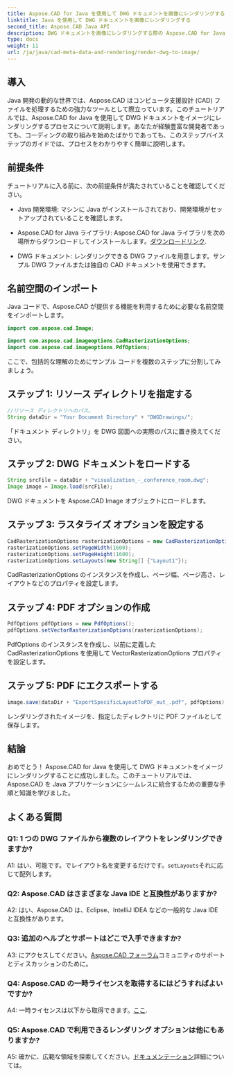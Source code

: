 ```yaml
---
title: Aspose.CAD for Java を使用して DWG ドキュメントを画像にレンダリングする
linktitle: Java を使用して DWG ドキュメントを画像にレンダリングする
second_title: Aspose.CAD Java API
description: DWG ドキュメントを画像にレンダリングする際の Aspose.CAD for Java のシームレスな統合を確認してください。効率的な結果を得るには、ステップバイステップのガイドに従ってください。
type: docs
weight: 11
url: /ja/java/cad-meta-data-and-rendering/render-dwg-to-image/
---
```

## 導入

Java 開発の動的な世界では、Aspose.CAD はコンピュータ支援設計 (CAD) ファイルを処理するための強力なツールとして際立っています。このチュートリアルでは、Aspose.CAD for Java を使用して DWG ドキュメントをイメージにレンダリングするプロセスについて説明します。あなたが経験豊富な開発者であっても、コーディングの取り組みを始めたばかりであっても、このステップバイステップのガイドでは、プロセスをわかりやすく簡単に説明します。

## 前提条件

チュートリアルに入る前に、次の前提条件が満たされていることを確認してください。

- Java 開発環境: マシンに Java がインストールされており、開発環境がセットアップされていることを確認します。

-  Aspose.CAD for Java ライブラリ: Aspose.CAD for Java ライブラリを次の場所からダウンロードしてインストールします。[ダウンロードリンク](https://releases.aspose.com/cad/java/).

- DWG ドキュメント: レンダリングできる DWG ファイルを用意します。サンプル DWG ファイルまたは独自の CAD ドキュメントを使用できます。

## 名前空間のインポート

Java コードで、Aspose.CAD が提供する機能を利用するために必要な名前空間をインポートします。

```java
import com.aspose.cad.Image;

import com.aspose.cad.imageoptions.CadRasterizationOptions;
import com.aspose.cad.imageoptions.PdfOptions;
```

ここで、包括的な理解のためにサンプル コードを複数のステップに分割してみましょう。

## ステップ 1: リソース ディレクトリを指定する

```java
//リソース ディレクトリへのパス。
String dataDir = "Your Document Directory" + "DWGDrawings/";
```

「ドキュメント ディレクトリ」を DWG 図面への実際のパスに置き換えてください。

## ステップ 2: DWG ドキュメントをロードする

```java
String srcFile = dataDir + "visualization_-_conference_room.dwg";
Image image = Image.load(srcFile);
```

DWG ドキュメントを Aspose.CAD Image オブジェクトにロードします。

## ステップ 3: ラスタライズ オプションを設定する

```java
CadRasterizationOptions rasterizationOptions = new CadRasterizationOptions();
rasterizationOptions.setPageWidth(1600);
rasterizationOptions.setPageHeight(1600);
rasterizationOptions.setLayouts(new String[] {"Layout1"});
```

CadRasterizationOptions のインスタンスを作成し、ページ幅、ページ高さ、レイアウトなどのプロパティを設定します。

## ステップ 4: PDF オプションの作成

```java
PdfOptions pdfOptions = new PdfOptions();
pdfOptions.setVectorRasterizationOptions(rasterizationOptions);
```

PdfOptions のインスタンスを作成し、以前に定義した CadRasterizationOptions を使用して VectorRasterizationOptions プロパティを設定します。

## ステップ 5: PDF にエクスポートする

```java
image.save(dataDir + "ExportSpecificLayoutToPDF_out_.pdf", pdfOptions);
```

レンダリングされたイメージを、指定したディレクトリに PDF ファイルとして保存します。

## 結論

おめでとう！ Aspose.CAD for Java を使用して DWG ドキュメントをイメージにレンダリングすることに成功しました。このチュートリアルでは、Aspose.CAD を Java アプリケーションにシームレスに統合するための重要な手順と知識を学びました。

## よくある質問

### Q1: 1 つの DWG ファイルから複数のレイアウトをレンダリングできますか?

 A1: はい、可能です。でレイアウト名を変更するだけです。`setLayouts`それに応じて配列します。

### Q2: Aspose.CAD はさまざまな Java IDE と互換性がありますか?

A2: はい、Aspose.CAD は、Eclipse、IntelliJ IDEA などの一般的な Java IDE と互換性があります。

### Q3: 追加のヘルプとサポートはどこで入手できますか?

 A3: にアクセスしてください。[Aspose.CAD フォーラム](https://forum.aspose.com/c/cad/19)コミュニティのサポートとディスカッションのために。

### Q4: Aspose.CAD の一時ライセンスを取得するにはどうすればよいですか?

 A4: 一時ライセンスは以下から取得できます。[ここ](https://purchase.aspose.com/temporary-license/).

### Q5: Aspose.CAD で利用できるレンダリング オプションは他にもありますか?

 A5: 確かに、広範な領域を探索してください。[ドキュメンテーション](https://reference.aspose.com/cad/java/)詳細については。